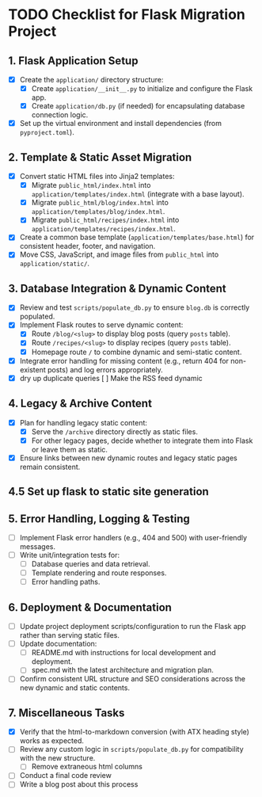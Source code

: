 # TODO Checklist for Flask Migration Project

## 1. Flask Application Setup
- [x] Create the `application/` directory structure:
  - [x] Create `application/__init__.py` to initialize and configure the Flask app.
  - [x] Create `application/db.py` (if needed) for encapsulating database connection logic.
- [x] Set up the virtual environment and install dependencies (from `pyproject.toml`).

## 2. Template & Static Asset Migration
- [x] Convert static HTML files into Jinja2 templates:
  - [x] Migrate `public_html/index.html` into `application/templates/index.html` (integrate with a base layout).
  - [x] Migrate `public_html/blog/index.html` into `application/templates/blog/index.html`.
  - [x] Migrate `public_html/recipes/index.html` into `application/templates/recipes/index.html`.
- [x] Create a common base template (`application/templates/base.html`) for consistent header, footer, and navigation.
- [x] Move CSS, JavaScript, and image files from `public_html` into `application/static/`.

## 3. Database Integration & Dynamic Content
- [x] Review and test `scripts/populate_db.py` to ensure `blog.db` is correctly populated.
- [x] Implement Flask routes to serve dynamic content:
  - [x] Route `/blog/<slug>` to display blog posts (query `posts` table).
  - [x] Route `/recipes/<slug>` to display recipes (query `posts` table).
  - [x] Homepage route `/` to combine dynamic and semi-static content.
- [x] Integrate error handling for missing content (e.g., return 404 for non-existent posts) and log errors appropriately.
- [x] dry up duplicate queries
 [ ] Make the RSS feed dynamic

## 4. Legacy & Archive Content
- [x] Plan for handling legacy static content:
  - [x] Serve the `/archive` directory directly as static files.
  - [x] For other legacy pages, decide whether to integrate them into Flask or leave them as static.
- [x] Ensure links between new dynamic routes and legacy static pages remain consistent.

## 4.5 Set up flask to static site generation
## 5. Error Handling, Logging & Testing
- [ ] Implement Flask error handlers (e.g., 404 and 500) with user-friendly messages.
- [ ] Write unit/integration tests for:
  - [ ] Database queries and data retrieval.
  - [ ] Template rendering and route responses.
  - [ ] Error handling paths.

## 6. Deployment & Documentation
- [ ] Update project deployment scripts/configuration to run the Flask app rather than serving static files.
- [ ] Update documentation:
  - [ ] README.md with instructions for local development and deployment.
  - [ ] spec.md with the latest architecture and migration plan.
- [ ] Confirm consistent URL structure and SEO considerations across the new dynamic and static contents.

## 7. Miscellaneous Tasks
- [x] Verify that the html-to-markdown conversion (with ATX heading style) works as expected.
- [ ] Review any custom logic in `scripts/populate_db.py` for compatibility with the new structure.
  - [ ] Remove extraneous html columns
- [ ] Conduct a final code review
- [ ] Write a blog post about this process
